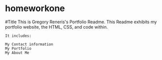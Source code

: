 # homeworkone


#Title
    This is Gregory Reneris's Portfolio Readme. This Readme exhibits my portfolio website, the HTML, CSS, and code within.
    
    It includes:
    
    My Contact information
    My Portfolio
    My About Me